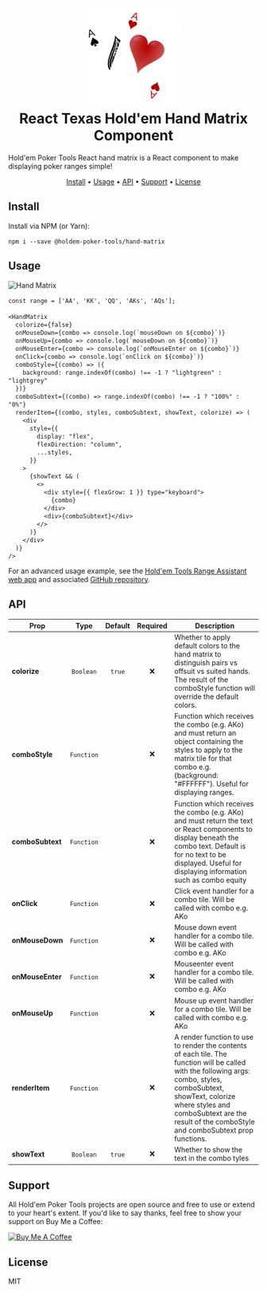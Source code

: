 <h1 align="center">
  <img alt="React Texas Hold'em Hand Matrix Component" src="https://github.com/HoldemPokerTools/RangeAssistant/blob/master/packages/web/public/logo512.png" height="200px">
  <br>
  React Texas Hold'em Hand Matrix Component
  <br>
</h1>

Hold'em Poker Tools React hand matrix is a React component to make displaying
poker ranges simple!

<p align="center">
  <a href="#install">Install</a> •
  <a href="#usage">Usage</a> •
  <a href="#api">API</a> •
  <a href="#support">Support</a> •
  <a href="#license">License</a>
</p>

## Install

Install via NPM (or Yarn):

```
npm i --save @holdem-poker-tools/hand-matrix
```

## Usage

<img src="https://user-images.githubusercontent.com/42975160/95056819-2acc9b00-06ed-11eb-957f-eceba92624e9.png" alt="Hand Matrix" width="300">

```
const range = ['AA', 'KK', 'QQ', 'AKs', 'AQs'];

<HandMatrix
  colorize={false}
  onMouseDown={combo => console.log(`mouseDown on ${combo}`)}
  onMouseUp={combo => console.log(`mouseDown on ${combo}`)}
  onMouseEnter={combo => console.log(`onMouseEnter on ${combo}`)}
  onClick={combo => console.log(`onClick on ${combo}`)}
  comboStyle={(combo) => ({
    background: range.indexOf(combo) !== -1 ? "lightgreen" : "lightgrey"
  })}
  comboSubtext={(combo) => range.indexOf(combo) !== -1 ? "100%" : "0%"}
  renderItem={(combo, styles, comboSubtext, showText, colorize) => (
    <div
      style={{
        display: "flex",
        flexDirection: "column",
        ...styles,
      }}
    >
      {showText && (
        <>
          <div style={{ flexGrow: 1 }} type="keyboard">
            {combo}
          </div>
          <div>{comboSubtext}</div>
        </>
      )}
    </div>
  )}
/>
```

For an advanced usage example, see the [Hold'em Tools Range Assistant web app](http://rangeassistant.holdempoker.tools/)
and associated [GitHub repository](https://github.com/HoldemPokerTools/RangeAssistant).

## API

Prop | Type | Default | Required | Description
---- | :----: | :-------: | :--------: | -----------
**colorize** | `Boolean` | `true` | :x: | Whether to apply default colors to the hand matrix to distinguish pairs vs offsuit vs suited hands. The result of the comboStyle function will override the default colors.
**comboStyle** | `Function` |  | :x: | Function which receives the combo (e.g. AKo) and must return an object containing the styles to apply to the matrix tile for that combo e.g. {background: "#FFFFFF"}. Useful for displaying ranges.
**comboSubtext** | `Function` |  | :x: | Function which receives the combo (e.g. AKo) and must return the text or React components to display beneath the combo text. Default is for no text to be displayed. Useful for displaying information such as combo equity
**onClick** | `Function` |  | :x: | Click event handler for a combo tile. Will be called with combo e.g. AKo
**onMouseDown** | `Function` |  | :x: | Mouse down event handler for a combo tile. Will be called with combo e.g. AKo
**onMouseEnter** | `Function` |  | :x: | Mouseenter event handler for a combo tile. Will be called with combo e.g. AKo
**onMouseUp** | `Function` |  | :x: | Mouse up event handler for a combo tile. Will be called with combo e.g. AKo
**renderItem** | `Function` |  | :x: | A render function to use to render the contents of each tile. The function will be called with the following args: combo, styles, comboSubtext, showText, colorize where styles and comboSubtext are the result of the comboStyle and comboSubtext prop functions.
**showText** | `Boolean` | `true` | :x: | Whether to show the text in the combo tyles

## Support

All Hold'em Poker Tools projects are open source and free to use or
extend to your heart's extent. If you'd like to say thanks,
feel free to show your support on Buy Me a Coffee:

<a href="https://www.buymeacoffee.com/holdemtools" target="_blank"><img src="https://cdn.buymeacoffee.com/buttons/default-red.png" alt="Buy Me A Coffee" height="41" width="174"></a>

## License

MIT
